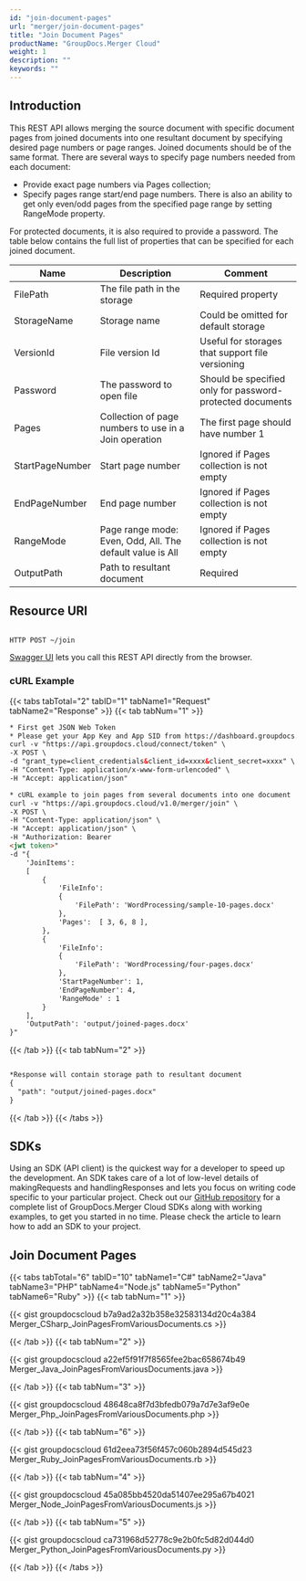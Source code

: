 ```yaml
---
id: "join-document-pages"
url: "merger/join-document-pages"
title: "Join Document Pages"
productName: "GroupDocs.Merger Cloud"
weight: 1
description: ""
keywords: ""
---
```


## Introduction ##

This REST API allows merging the source document with specific document pages from joined documents into one resultant document by specifying desired page numbers or page ranges. Joined documents should be of the same format.
There are several ways to specify page numbers needed from each document:

* Provide exact page numbers via Pages collection;
* Specify pages range start/end page numbers. There is also an ability to get only even/odd pages from the specified page range by setting RangeMode property.

For protected documents, it is also required to provide a password.
The table below contains the full list of properties that can be specified for each joined document.

|Name|Description|Comment
|---|---|---
|FilePath|The file path in the storage|Required property
|StorageName|Storage name|Could be omitted for default storage
|VersionId|File version Id|Useful for storages that support file versioning
|Password|The password to open file|Should be specified only for password-protected documents
|Pages|Collection of page numbers to use in a Join operation|The first page should have number 1
|StartPageNumber|Start page number|Ignored if Pages collection is not empty
|EndPageNumber|End page number|Ignored if Pages collection is not empty
|RangeMode|Page range mode: Even, Odd, All. The default value is All|Ignored if Pages collection is not empty
|OutputPath|Path to resultant document|Required

## Resource URI ##

```html

HTTP POST ~/join

```

[Swagger UI](https://apireference.groupdocs.cloud/merger/#/Document/Join) lets you call this REST API directly from the browser.

### cURL Example ###

{{< tabs tabTotal="2" tabID="1" tabName1="Request" tabName2="Response" >}} {{< tab tabNum="1" >}}

```html
* First get JSON Web Token
* Please get your App Key and App SID from https://dashboard.groupdocs.cloud/#/apps. Kindly place App Key in "client_secret" and App SID in "client_id" argument.
curl -v "https://api.groupdocs.cloud/connect/token" \
-X POST \
-d "grant_type=client_credentials&client_id=xxxx&client_secret=xxxx" \
-H "Content-Type: application/x-www-form-urlencoded" \
-H "Accept: application/json"

* cURL example to join pages from several documents into one document
curl -v "https://api.groupdocs.cloud/v1.0/merger/join" \
-X POST \
-H "Content-Type: application/json" \
-H "Accept: application/json" \
-H "Authorization: Bearer
<jwt token>"
-d "{
    'JoinItems':
    [
        {
            'FileInfo':
            {
                'FilePath': 'WordProcessing/sample-10-pages.docx'
            },
            'Pages':  [ 3, 6, 8 ],
        },
        {
            'FileInfo':
            {
                'FilePath': 'WordProcessing/four-pages.docx'
            },
            'StartPageNumber': 1,
            'EndPageNumber': 4,
            'RangeMode' : 1
        }
    ],
    'OutputPath': 'output/joined-pages.docx'
}"

```

{{< /tab >}} {{< tab tabNum="2" >}}

```html

*Response will contain storage path to resultant document
{
  "path": "output/joined-pages.docx"
}
```

{{< /tab >}} {{< /tabs >}}

## SDKs ##

Using an SDK (API client) is the quickest way for a developer to speed up the development. An SDK takes care of a lot of low-level details of makingRequests and handlingResponses and lets you focus on writing code specific to your particular project. Check out our [GitHub repository](https://github.com/groupdocs-merger-cloud) for a complete list of GroupDocs.Merger Cloud SDKs along with working examples, to get you started in no time. Please check the article to learn how to add an SDK to your project.

## Join Document Pages ##

{{< tabs tabTotal="6" tabID="10" tabName1="C#" tabName2="Java" tabName3="PHP" tabName4="Node.js" tabName5="Python" tabName6="Ruby" >}} {{< tab tabNum="1" >}}

{{< gist groupdocscloud b7a9ad2a32b358e32583134d20c4a384 Merger_CSharp_JoinPagesFromVariousDocuments.cs >}}

{{< /tab >}} {{< tab tabNum="2" >}}

{{< gist groupdocscloud a22ef5f91f7f8565fee2bac658674b49 Merger_Java_JoinPagesFromVariousDocuments.java >}}

{{< /tab >}} {{< tab tabNum="3" >}}

{{< gist groupdocscloud 48648ca8f7d3bfedb079a7d7e3af9e0e Merger_Php_JoinPagesFromVariousDocuments.php >}}

{{< /tab >}} {{< tab tabNum="6" >}}

{{< gist groupdocscloud 61d2eea73f56f457c060b2894d545d23 Merger_Ruby_JoinPagesFromVariousDocuments.rb >}}

{{< /tab >}} {{< tab tabNum="4" >}}

{{< gist groupdocscloud 45a085bb4520da51407ee295a67b4021 Merger_Node_JoinPagesFromVariousDocuments.js >}}

{{< /tab >}} {{< tab tabNum="5" >}}

{{< gist groupdocscloud ca731968d52778c9e2b0fc5d82d044d0 Merger_Python_JoinPagesFromVariousDocuments.py >}}

{{< /tab >}} {{< /tabs >}}
